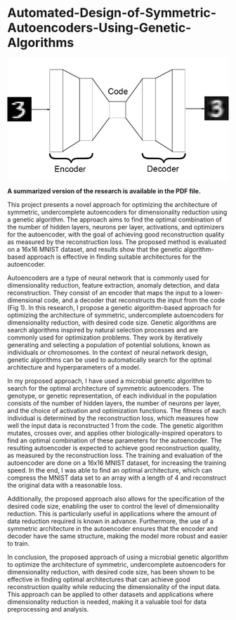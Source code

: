 # Automated-Design-of-Symmetric-Autoencoders-Using-Genetic-Algorithms
<p align="center">
 <img src="https://github.com/ramtiin/Automated-Design-of-Symmetric-Autoencoders-Using-Genetic-Algorithms/blob/main/imgs/Sample-Autoencoder-Architecture.png" 
 alt="The general structure of an autoencoder. The encoder compresses the input data into a lower-dimensional latent space, and a symmetric decoder reconstructs the input data from the latent space. The network is undercomplete, meaning that the dimensionality of the latent space is smaller than the input data, resulting in data compression and reconstruction loss." />
</p>

**A summarized version of the research is available in the PDF file.**

This project presents a novel approach for optimizing the architecture of symmetric, undercomplete autoencoders for dimensionality reduction using a genetic algorithm. The approach aims to find the optimal combination of the number of hidden layers, neurons per layer, activations, and optimizers for the autoencoder, with the goal of achieving good reconstruction quality as measured by the reconstruction loss. The proposed method is evaluated on a 16x16 MNIST dataset, and results show that the genetic algorithm-based approach is effective in finding suitable architectures for the autoencoder.

Autoencoders are a type of neural network that is commonly used for dimensionality reduction, feature extraction, anomaly detection, and data reconstruction. They consist of an encoder that maps the input to a lower-dimensional code, and a decoder that reconstructs the input from the code (Fig 1). In this research, I propose a genetic algorithm-based approach for optimizing the architecture of symmetric, undercomplete autoencoders for dimensionality reduction, with desired code size. Genetic algorithms are search algorithms inspired by natural selection processes and are commonly used for optimization problems. They work by iteratively generating and selecting a population of potential solutions, known as individuals or chromosomes. In the context of neural network design, genetic algorithms can be used to automatically search for the optimal architecture and hyperparameters of a model.

In my proposed approach, I have used a microbial genetic algorithm to search for the optimal architecture of symmetric autoencoders. The genotype, or genetic representation, of each individual in the population consists of the number of hidden layers, the number of neurons per layer, and the choice of activation and optimization functions. The fitness of each individual is determined by the reconstruction loss, which measures how well the input data is reconstructed 1 from the code. The genetic algorithm mutates, crosses over, and applies other biologically-inspired operators to find an optimal combination of these parameters for the autoencoder. The resulting autoencoder is expected to achieve good reconstruction quality, as measured by the reconstruction loss. The training and evaluation of the autoencoder are done on a 16x16 MNIST dataset, for increasing the training speed. In the end, I was able to find an optimal architecture, which can compress the MNIST data set to an array with a length of 4 and reconstruct the original data with a reasonable loss.

Additionally, the proposed approach also allows for the specification of the desired code size, enabling the user to control the level of dimensionality reduction. This is particularly useful in applications where the amount of data reduction required is known in advance. Furthermore, the use of a symmetric architecture in the autoencoder ensures that the encoder and decoder have the same structure, making the model more robust and easier to train.

In conclusion, the proposed approach of using a microbial genetic algorithm to optimize the architecture of symmetric, undercomplete autoencoders for dimensionality reduction, with desired code size, has been shown to be effective in finding optimal architectures that can achieve good reconstruction quality while reducing the dimensionality of the input data. This approach can be applied to other datasets and applications where dimensionality reduction is needed, making it a valuable tool for data preprocessing and analysis.
